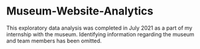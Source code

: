 # Museum-Website-Analytics
This exploratory data analysis was completed in July 2021 as a part of my internship with the museum. Identifying information regarding the museum and team members has been omitted. 

